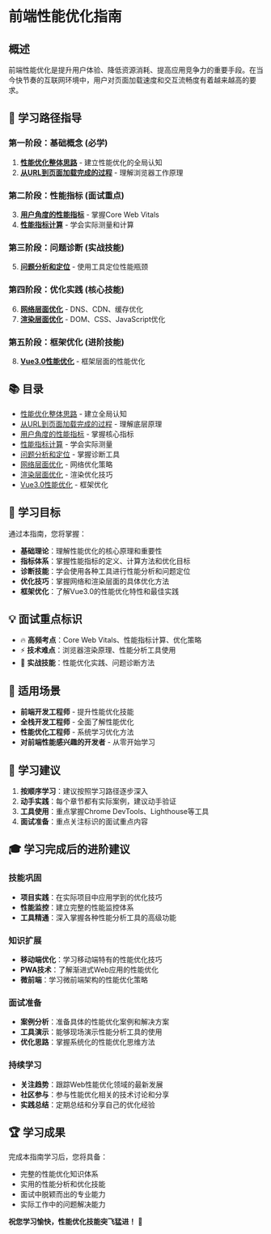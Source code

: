 # 前端性能优化指南

## 概述
前端性能优化是提升用户体验、降低资源消耗、提高应用竞争力的重要手段。在当今快节奏的互联网环境中，用户对页面加载速度和交互流畅度有着越来越高的要求。

## 🎯 学习路径指导

### 第一阶段：基础概念 (必学)
1. **[性能优化整体思路](./overview.md)** - 建立性能优化的全局认知
2. **[从URL到页面加载完成的过程](./page-loading-process.md)** - 理解浏览器工作原理

### 第二阶段：性能指标 (面试重点)
3. **[用户角度的性能指标](./user-metrics.md)** - 掌握Core Web Vitals
4. **[性能指标计算](./metrics-calculation.md)** - 学会实际测量和计算

### 第三阶段：问题诊断 (实战技能)
5. **[问题分析和定位](./performance-analysis.md)** - 使用工具定位性能瓶颈

### 第四阶段：优化实践 (核心技能)
6. **[网络层面优化](./network-optimization.md)** - DNS、CDN、缓存优化
7. **[渲染层面优化](./rendering-optimization.md)** - DOM、CSS、JavaScript优化

### 第五阶段：框架优化 (进阶技能)
8. **[Vue3.0性能优化](../vue3/performance.md)** - 框架层面的性能优化

## 📚 目录
- [性能优化整体思路](./overview.md) - 建立全局认知
- [从URL到页面加载完成的过程](./page-loading-process.md) - 理解底层原理
- [用户角度的性能指标](./user-metrics.md) - 掌握核心指标
- [性能指标计算](./metrics-calculation.md) - 学会实际测量
- [问题分析和定位](./performance-analysis.md) - 掌握诊断工具
- [网络层面优化](./network-optimization.md) - 网络优化策略
- [渲染层面优化](./rendering-optimization.md) - 渲染优化技巧
- [Vue3.0性能优化](../vue3/performance.md) - 框架优化

## 🎯 学习目标
通过本指南，您将掌握：
- **基础理论**：理解性能优化的核心原理和重要性
- **指标体系**：掌握性能指标的定义、计算方法和优化目标
- **诊断技能**：学会使用各种工具进行性能分析和问题定位
- **优化技巧**：掌握网络和渲染层面的具体优化方法
- **框架优化**：了解Vue3.0的性能优化特性和最佳实践

## 💡 面试重点标识
- 🔥 **高频考点**：Core Web Vitals、性能指标计算、优化策略
- ⚡ **技术难点**：浏览器渲染原理、性能分析工具使用
- 🚀 **实战技能**：性能优化实践、问题诊断方法

## 🎯 适用场景
- **前端开发工程师** - 提升性能优化技能
- **全栈开发工程师** - 全面了解性能优化
- **性能优化工程师** - 系统学习优化方法
- **对前端性能感兴趣的开发者** - 从零开始学习

## 📖 学习建议
1. **按顺序学习**：建议按照学习路径逐步深入
2. **动手实践**：每个章节都有实际案例，建议动手验证
3. **工具使用**：重点掌握Chrome DevTools、Lighthouse等工具
4. **面试准备**：重点关注标识的面试重点内容

## 🎓 学习完成后的进阶建议

### 技能巩固
- **项目实践**：在实际项目中应用学到的优化技巧
- **性能监控**：建立完整的性能监控体系
- **工具精通**：深入掌握各种性能分析工具的高级功能

### 知识扩展
- **移动端优化**：学习移动端特有的性能优化技巧
- **PWA技术**：了解渐进式Web应用的性能优化
- **微前端**：学习微前端架构的性能优化策略

### 面试准备
- **案例分析**：准备具体的性能优化案例和解决方案
- **工具演示**：能够现场演示性能分析工具的使用
- **优化思路**：掌握系统化的性能优化思维方法

### 持续学习
- **关注趋势**：跟踪Web性能优化领域的最新发展
- **社区参与**：参与性能优化相关的技术讨论和分享
- **实践总结**：定期总结和分享自己的优化经验

## 🏆 学习成果
完成本指南学习后，您将具备：
- 完整的性能优化知识体系
- 实用的性能分析和优化技能
- 面试中脱颖而出的专业能力
- 实际工作中的问题解决能力

**祝您学习愉快，性能优化技能突飞猛进！** 🚀 
